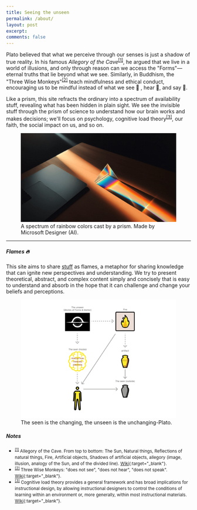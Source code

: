 ```yaml
---
title: Seeing the unseen
permalink: /about/
layout: post
excerpt: 
comments: false
---
```


Plato believed that what we perceive through our senses is just a shadow of true reality. In his famous *Allegory of the Cave*<sup id="plato-says">[[1]](#ref-1)</sup>, he argued that we live in a world of illusions, and only through reason can we access the "Forms"—eternal truths that lie beyond what we see. Similarly, in Buddhism, the "Three Wise Monkeys"<sup id="3-monkeys">[[2]](#ref-2)</sup> teach mindfulness and ethical conduct, encouraging us to be mindful instead of what we see 🙈 , hear 🙉, and say 🙊.

Like a prism, this site refracts the ordinary into a spectrum of availability stuff, revealing what has been hidden in plain sight. We see the invisible stuff through the prism of science to understand how our brain works and makes decisions; we'll focus on psychology, cognitive load theory<sup id="cognitive-load">[[3]](#ref-2)</sup>, our faith, the social impact on us, and so on.

<figure>
<img src="/assets/img/stuff/prism.png" alt="Seeing the unseen">
<figcaption>A spectrum of rainbow colors cast by a prism. Made by Microsoft Designer (AI).</figcaption>
</figure>

---

##### Flames 🔥
This site aims to share [stuff]({{site.baseurl}}/category/) as flames, a metaphor for sharing knowledge that can ignite new perspectives and understanding. We try to present theoretical, abstract, and complex content simply and concisely that is easy to understand and absorb in the hope that it can challenge and change your beliefs and perceptions.
<figure>
<img src="/assets/img/the-flame.png" alt="The flame">
<figcaption>The seen is the changing, the unseen is the unchanging-Plato.</figcaption>
</figure>

##### Notes

- <small id="ref-1"><sup>[[1]](#plato-says)</sup> Allegory of the Cave. From top to bottom: The Sun, Natural things, Reflections of natural things, Fire, Artificial objects, Shadows of artificial objects, allegory (image, illusion, analogy of the Sun, and of the divided line). [Wiki](https://en.wikipedia.org/wiki/Allegory_of_the_cave){:target="_blank"}.</small>
- <small id="ref-2"><sup>[[2]](#3-monkeys)</sup> Three Wise Monkeys: "does not see", "does not hear", "does not speak". [Wiki](https://en.wikipedia.org/wiki/Three_wise_monkeys){:target="_blank"}.</small>
- <small id="ref-3"><sup>[[3]](#cognitive-load)</sup> Cognitive load theory provides a general framework and has broad implications for instructional design, by allowing instructional designers to control the conditions of learning within an environment or, more generally, within most instructional materials. [Wiki](https://en.wikipedia.org/wiki/Cognitive_load){:target="_blank"}.</small>